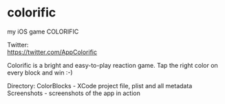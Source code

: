 # colorific
my iOS game COLORIFIC

Twitter:  
https://twitter.com/AppColorific

Colorific is a bright and easy-to-play reaction game. 
Tap the right color on every block and win :-)

Directory:
  ColorBlocks - XCode project file, plist and all metadata
  Screenshots - screenshots of the app in action
